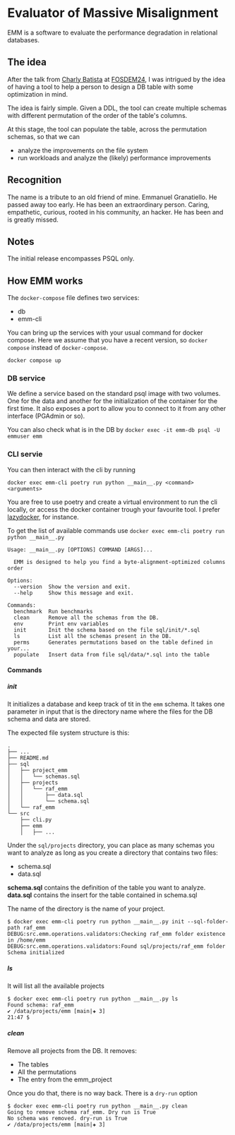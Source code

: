 # Evaluator of Massive Misalignment
EMM is a software to evaluate the performance degradation in relational databases.

## The idea
After the talk from [Charly Batista](https://fosdem.org/2024/schedule/event/fosdem-2024-3601-reducing-costs-and-improving-performance-with-data-modeling-in-postgres/) at [FOSDEM24](https://fosdem.org/2024/), I was intrigued by the idea of having a tool to help a person to design a DB table with some optimization in mind.

The idea is fairly simple. Given a DDL, the tool can create multiple schemas with different permutation of the order of the table's columns.

At this stage, the tool can populate the table, across the permutation schemas, so that we can
* analyze the improvements on the file system
* run workloads and analyze the (likely) performance improvements

## Recognition
The name is a tribute to an old friend of mine. Emmanuel Granatiello. He passed away too early. He has been an extraordinary person. Caring, empathetic, curious, rooted in his community, an hacker. He has been and is greatly missed.

## Notes
The initial release encompasses PSQL only.

## How EMM works
The `docker-compose` file defines two services:
* db
* emm-cli

You can bring up the services with your usual command for docker compose. Here we assume that you have a recent version, so `docker compose` instead of `docker-compose`.

```
docker compose up
```

### DB service
We define a service based on the standard psql image with two volumes. One for the data and another for the initialization of the container for the first time.
It also exposes a port to allow you to connect to it from any other interface (PGAdmin or so).

You can also check what is in the DB by `docker exec -it emm-db psql -U emmuser emm`

### CLI servie

You can then interact with the cli by running
```
docker exec emm-cli poetry run python __main__.py <command> <arguments>
```

You are free to use poetry and create a virtual environment to run the cli locally, or access the docker container trough your favourite tool.
I prefer [lazydocker](https://github.com/jesseduffield/lazydocker), for instance.

To get the list of available commands use `docker exec emm-cli poetry run python __main__.py`
```
Usage: __main__.py [OPTIONS] COMMAND [ARGS]...

  EMM is designed to help you find a byte-alignment-optimized columns order

Options:
  --version  Show the version and exit.
  --help     Show this message and exit.

Commands:
  benchmark  Run benchmarks
  clean      Remove all the schemas from the DB.
  env        Print env variables
  init       Init the schema based on the file sql/init/*.sql
  ls         List all the schemas present in the DB.
  perms      Generates permutations based on the table defined in your...
  populate   Insert data from file sql/data/*.sql into the table
```

#### Commands
##### init
It initializes a database and keep track of tit in the `emm` schema.
It takes one parameter in input that is the directory name where the files for the DB schema and data are stored.

The expected file system structure is this:

```
.
├── ...
├── README.md
├── sql
│   ├── project_emm
│   │   └── schemas.sql
│   ├── projects
│   │   └── raf_emm
│   │       ├── data.sql
│   │       └── schema.sql
│   └── raf_emm
└── src
    ├── cli.py
    ├── emm
    │   ├── ...

```
Under the `sql/projects` directory, you can place as many schemas you want to analyze as long as you create a directory that contains two files:
* schema.sql
* data.sql

**schema.sql** contains the definition of the table you want to analyze.
**data.sql** contains the insert for the table contained in schema.sql

The name of the directory is the name of your project.

```
$ docker exec emm-cli poetry run python __main__.py init --sql-folder-path raf_emm
DEBUG:src.emm.operations.validators:Checking raf_emm folder existence in /home/emm
DEBUG:src.emm.operations.validators:Found sql/projects/raf_emm folder
Schema initialized
```
##### ls
It will list all the available projects
```
$ docker exec emm-cli poetry run python __main__.py ls
Found schema: raf_emm
✔ /data/projects/emm [main|✚ 3]
21:47 $
```

##### clean
Remove all projects from the DB. It removes:
* The tables
* All the permutations
* The entry from the emm_project

Once you do that, there is no way back.
There is a `dry-run` option

```
$ docker exec emm-cli poetry run python __main__.py clean
Going to remove schema raf_emm. Dry run is True
No schema was removed. dry-run is True
✔ /data/projects/emm [main|✚ 3]

```
